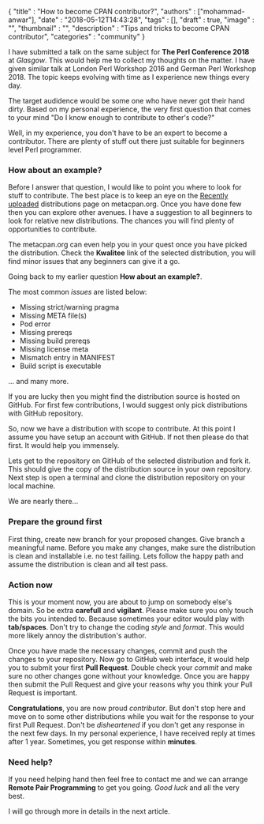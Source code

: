
  {
    "title"       : "How to become CPAN contributor?",
    "authors"     : ["mohammad-anwar"],
    "date"        : "2018-05-12T14:43:28",
    "tags"        : [],
    "draft"       : true,
    "image"       : "",
    "thumbnail"   : "",
    "description" : "Tips and tricks to become CPAN contributor",
    "categories"  : "community"
  }

I have submitted a talk on the same subject for **The Perl Conference 2018** at *Glasgow*. This would help me to collect my thoughts on the matter.  I have given similar talk at London Perl Workshop 2016 and German Perl Workshop 2018. The topic keeps evolving with time as I experience new things every day.

The target audidence would be some one who have never got their hand dirty. Based on my personal experience, the very first question that comes to your mind "Do I know enough to contribute to other's code?"

Well, in my experience, you don't have to be an expert to become a contributor. There are plenty of stuff out there just suitable for beginners level Perl programmer.


### How about an example?

Before I answer that question, I would like to point you where to look for stuff to contribute. The best place is to keep an eye on the [Recently uploaded](https://metacpan.org/recent) distributions page on metacpan.org. Once you have done few then you can explore other avenues. I have a suggestion to all beginners to look for relative new distributions. The chances you will find plenty of opportunities to contribute.

The metacpan.org can even help you in your quest once you have picked the distribution. Check the **Kwalitee** link of the selected distribution, you will find minor issues that any beginners can give it a go.

Going back to my earlier question **How about an example?**.

The most common *issues* are listed below:

  * Missing strict/warning pragma
  * Missing META file(s)
  * Pod error
  * Missing prereqs
  * Missing build prereqs
  * Missing license meta
  * Mismatch entry in MANIFEST
  * Build script is executable

... and many more.

If you are lucky then you might find the distribution source is hosted on GitHub. For first few contributions, I would suggest only pick distributions with GitHub repository.

So, now we have a distribution with scope to contribute. At this point I assume you have setup an account with GitHub. If not then please do that first. It would help you immensely.

Lets get to the repository on GitHub of the selected distribution and fork it. This should give the copy of the distribution source in your own repository. Next step is open a terminal and clone the distribution repository on your local machine.

We are nearly there...

### Prepare the ground first

First thing, create new branch for your proposed changes. Give branch a meaningful name. Before you make any changes, make sure the distribution is clean and installable i.e. no test failing. Lets follow the happy path and assume the distribution is clean and all test pass.

### Action now

This is your moment now, you are about to jump on somebody else's domain. So be extra **carefull** and **vigilant**. Please make sure you only touch the bits you intended to. Because sometimes your editor would play with **tab/spaces**. Don't try to change the coding *style* and *format*. This would more likely annoy the distribution's author.

Once you have made the necessary changes, commit and push the changes to your repository. Now go to GitHub web interface, it would help you to submit your first **Pull Request**. Double check your *commit* and make sure no other changes gone without your knowledge. Once you are happy then submit the Pull Request and give your reasons why you think your Pull Request is important.

**Congratulations**, you are now proud *contributor*. But don't stop here and move on to some other distributions while you wait for the response to your first Pull Request. Don't be *disheartened* if you don't get any response in the next few days. In my personal experience, I have received reply at times after 1 year. Sometimes, you get response within **minutes**.

### Need help?

If you need helping hand then feel free to contact me and we can arrange **Remote Pair Programming** to get you going. *Good luck* and all the very best.

I will go through more in details in the next article.